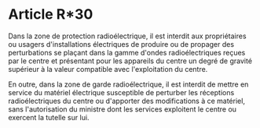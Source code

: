 # Article R*30

Dans la zone de protection radioélectrique, il est interdit aux propriétaires ou usagers d'installations électriques de produire ou de propager des perturbations se plaçant dans la gamme d'ondes radioélectriques reçues par le centre et présentant pour les appareils du centre un degré de gravité supérieur à la valeur compatible avec l'exploitation du centre.

En outre, dans la zone de garde radioélectrique, il est interdit de mettre en service du matériel électrique susceptible de perturber les réceptions radioélectriques du centre ou d'apporter des modifications à ce matériel, sans l'autorisation du ministre dont les services exploitent le centre ou exercent la tutelle sur lui.
